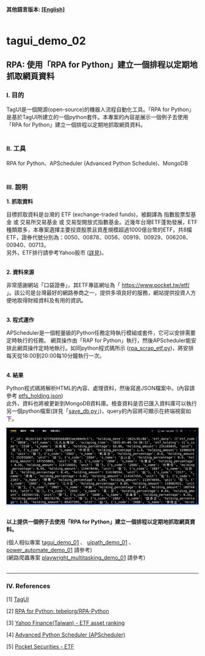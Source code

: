 #### __其他語言版本:__ [[English]](README.md)<br><br>

# **tagui_demo_02**

## **RPA: 使用「RPA for Python」建立一個排程以定期地抓取網頁資料**

### **Ⅰ. 目的** 
TagUI是一個開源(open-source)的機器人流程自動化工具。「RPA for Python」是基於TagUI所建立的一個python套件。本專案的內容是展示一個例子去使用「RPA for Python」建立一個排程以定期地抓取網頁資料。<br><br>

### **Ⅱ. 工具**
RPA for Python、APScheduler (Advanced Python Schedule)、MongoDB<br><br>

### **Ⅲ. 說明**

__1. 抓取資料__ <br>

目標抓取資料是台灣的 ETF (exchange-traded funds)，被翻譯為 指數股票型基金 或 交易所交易基金 或 交易型開放式指數基金。近幾年台灣ETF蓬勃發展，ETF種類眾多，本專案選擇主要投資股票且資產規模超過1000億台幣的ETF，共8檔ETF，證券代號分別為：0050、00878、0056、00919、00929、006208、00940、00713。<br>
另外，ETF排行請參考Yahoo股市 ([詳見](<https://tw.stock.yahoo.com/tw-etf/total-assets>))。<br>
<br> 

__2. 資料來源__ <br>

非常感謝網站「口袋證券」，其ETF專區網址為「 https://www.pocket.tw/etf/ 」。該公司是台灣最好的網路券商之一，提供多項良好的服務，網站提供投資人方便地取得財經資料及有用的資訊。<br>
<br>

__3. 程式運作__ <br>

APScheduler是一個輕量級的Python任務定時執行模組或套件，它可以安排需要定時執行的任務。
網頁操作由「RAP for Python」執行，然後APScheduler能安排此網頁操作定時地執行。如同python程式碼所示 ([rpa_scrap_etf.py](./rpa_scrap_etf.py))，將安排每天從18:00到20:00每10分鐘執行一次。<br>
<br> 

__4. 結果__ <br>

Python程式碼將解析HTML的內容、處理資料，然後寫進JSON檔案中。(內容請參考 [etfs_holding.json](./outputs/etfs_holding.json))<br>
此外，資料也將被更新到MongoDB資料庫。檢查資料是否已匯入資料庫可以執行另一個python檔案(詳見「[save_db.py](./save_db.py)」)，query的內容將可顯示在終端視窗如下。<br>

![avatar](./README_png/terminal_result.png)
<br><br>

__以上提供一個例子去使用「RPA for Python」建立一個排程以定期地抓取網頁資料。__ <br>

(個人相似專案 [tagui_demo_01](<https://github.com/qinglian1105/tagui_demo_01>) 、 [uipath_demo_01](<https://github.com/qinglian1105/uipath_demo_01>) 、 [power_automate_demo_01](<https://github.com/qinglian1105/power_automate_demo_01>) 請參考)<br>
(網路爬蟲專案 [playwright_multitasking_demo_01](<https://github.com/qinglian1105/playwright_multitasking_demo_01>) 請參考)
<br><br>

---

### **Ⅳ. References**

[1] [TagUI](<https://tagui.readthedocs.io/en/latest/index.html>)

[2] [RPA for Python: tebelorg/RPA-Python](<https://github.com/tebelorg/RPA-Python>)

[3] [Yahoo Finance(Taiwan) - ETF asset ranking](<https://tw.stock.yahoo.com/tw-etf/total-assets>)

[4] [Advanced Python Scheduler (APScheduler)](<https://apscheduler.readthedocs.io/en/3.x/>)

[5] [Pocket Securities - ETF](<https://www.pocket.tw/etf/>)